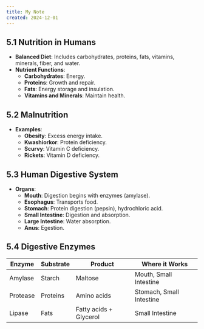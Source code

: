 ```yaml
---
title: My Note
created: 2024-12-01
---
```


## 5.1 Nutrition in Humans
- **Balanced Diet**: Includes carbohydrates, proteins, fats, vitamins, minerals, fiber, and water.
- **Nutrient Functions**: 
  - **Carbohydrates**: Energy.
  - **Proteins**: Growth and repair.
  - **Fats**: Energy storage and insulation.
  - **Vitamins and Minerals**: Maintain health.

## 5.2 Malnutrition
- **Examples**:  
  - **Obesity**: Excess energy intake.
  - **Kwashiorkor**: Protein deficiency.
  - **Scurvy**: Vitamin C deficiency.
  - **Rickets**: Vitamin D deficiency.

## 5.3 Human Digestive System
- **Organs**:
  - **Mouth**: Digestion begins with enzymes (amylase).
  - **Esophagus**: Transports food.
  - **Stomach**: Protein digestion (pepsin), hydrochloric acid.
  - **Small Intestine**: Digestion and absorption.
  - **Large Intestine**: Water absorption.
  - **Anus**: Egestion.

## 5.4 Digestive Enzymes
| **Enzyme** | **Substrate**  | **Product**       | **Where it Works** |
|------------|----------------|-------------------|--------------------|
| Amylase    | Starch         | Maltose           | Mouth, Small Intestine |
| Protease   | Proteins       | Amino acids       | Stomach, Small Intestine |
| Lipase     | Fats           | Fatty acids + Glycerol | Small Intestine |
